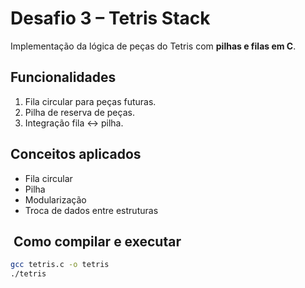 #  Desafio 3 – Tetris Stack

Implementação da lógica de peças do Tetris com **pilhas e filas em C**.

##  Funcionalidades
1. Fila circular para peças futuras.
2. Pilha de reserva de peças.
3. Integração fila ↔ pilha.

##  Conceitos aplicados
- Fila circular
- Pilha
- Modularização
- Troca de dados entre estruturas

## ️ Como compilar e executar
```bash
gcc tetris.c -o tetris
./tetris
```